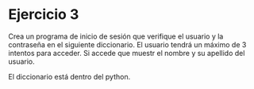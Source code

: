 # Ejercicio 3


Crea un programa de inicio de sesión que verifique el usuario y la contraseña en el siguiente diccionario.
El usuario tendrá un máximo de 3 intentos para acceder. Si accede que muestr el nombre y su apellido del usuario.

El diccionario está dentro del python.